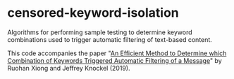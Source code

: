 # censored-keyword-isolation 

Algorithms for performing sample testing to determine keyword combinations used 
to trigger automatic filtering of text-based content. 

This code accompanies the paper "[An Efficient Method to Determine which 
Combination of Keywords Triggered Automatic Filtering of a Message](
https://www.usenix.org/system/files/foci19-paper_xiong.pdf)" by Ruohan Xiong
and Jeffrey Knockel (2019). 
